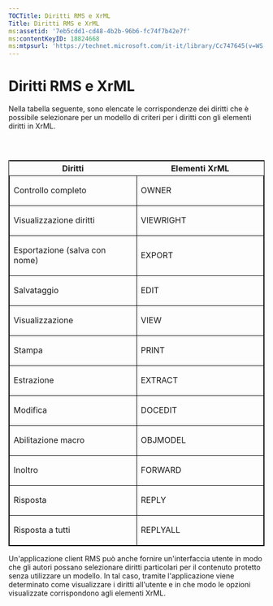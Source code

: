 ```yaml
---
TOCTitle: Diritti RMS e XrML
Title: Diritti RMS e XrML
ms:assetid: '7eb5cdd1-cd48-4b2b-96b6-fc74f7b42e7f'
ms:contentKeyID: 18824668
ms:mtpsurl: 'https://technet.microsoft.com/it-it/library/Cc747645(v=WS.10)'
---
```


Diritti RMS e XrML
==================

Nella tabella seguente, sono elencate le corrispondenze dei diritti che è possibile selezionare per un modello di criteri per i diritti con gli elementi diritti in XrML.

###  

<p> </p>
<table style="border:1px solid black;">
<colgroup>
<col width="50%" />
<col width="50%" />
</colgroup>
<thead>
<tr class="header">
<th>Diritti</th>
<th>Elementi XrML</th>
</tr>
</thead>
<tbody>
<tr class="odd">
<td style="border:1px solid black;"><p>Controllo completo</p></td>
<td style="border:1px solid black;"><p>OWNER</p></td>
</tr>  
<tr class="even">
<td style="border:1px solid black;"><p>Visualizzazione diritti</p></td>
<td style="border:1px solid black;"><p>VIEWRIGHT</p></td>
</tr>  
<tr class="odd">
<td style="border:1px solid black;"><p>Esportazione (salva con nome)</p></td>
<td style="border:1px solid black;"><p>EXPORT</p></td>
</tr>  
<tr class="even">
<td style="border:1px solid black;"><p>Salvataggio</p></td>
<td style="border:1px solid black;"><p>EDIT</p></td>
</tr>  
<tr class="odd">
<td style="border:1px solid black;"><p>Visualizzazione</p></td>
<td style="border:1px solid black;"><p>VIEW</p></td>
</tr>  
<tr class="even">
<td style="border:1px solid black;"><p>Stampa</p></td>
<td style="border:1px solid black;"><p>PRINT</p></td>
</tr>  
<tr class="odd">
<td style="border:1px solid black;"><p>Estrazione</p></td>
<td style="border:1px solid black;"><p>EXTRACT</p></td>
</tr>  
<tr class="even">
<td style="border:1px solid black;"><p>Modifica</p></td>
<td style="border:1px solid black;"><p>DOCEDIT</p></td>
</tr>  
<tr class="odd">
<td style="border:1px solid black;"><p>Abilitazione macro</p></td>
<td style="border:1px solid black;"><p>OBJMODEL</p></td>
</tr>  
<tr class="even">
<td style="border:1px solid black;"><p>Inoltro</p></td>
<td style="border:1px solid black;"><p>FORWARD</p></td>
</tr>  
<tr class="odd">
<td style="border:1px solid black;"><p>Risposta</p></td>
<td style="border:1px solid black;"><p>REPLY</p></td>
</tr>  
<tr class="even">
<td style="border:1px solid black;"><p>Risposta a tutti</p></td>
<td style="border:1px solid black;"><p>REPLYALL</p></td>
</tr>  
</tbody>  
</table>
  
Un'applicazione client RMS può anche fornire un'interfaccia utente in modo che gli autori possano selezionare diritti particolari per il contenuto protetto senza utilizzare un modello. In tal caso, tramite l'applicazione viene determinato come visualizzare i diritti all'utente e in che modo le opzioni visualizzate corrispondono agli elementi XrML.
